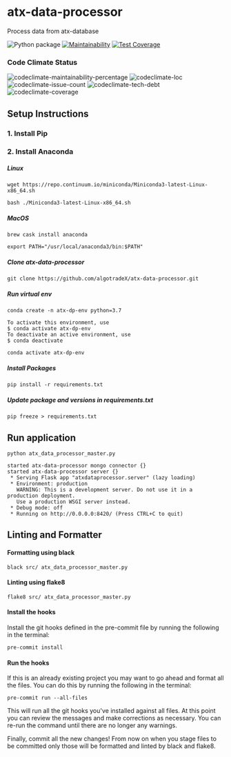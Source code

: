 # atx-data-processor
Process data from atx-database

![Python package](https://github.com/algotradeX/atx-data-processor/workflows/Python%20package/badge.svg?label=Build%20Status)
[![Maintainability](https://api.codeclimate.com/v1/badges/2978c107db3dc8131a2b/maintainability)](https://codeclimate.com/github/algotradeX/atx-data-processor/maintainability)
[![Test Coverage](https://api.codeclimate.com/v1/badges/2978c107db3dc8131a2b/test_coverage)](https://codeclimate.com/github/algotradeX/atx-data-processor/test_coverage)


### Code Climate Status
![codeclimate-maintainability-percentage](https://badgen.net/codeclimate/maintainability-percentage/algotradeX/atx-data-processor)
![codeclimate-loc](https://badgen.net/codeclimate/loc/algotradeX/atx-data-processor)
![codeclimate-issue-count](https://badgen.net/codeclimate/issues/algotradeX/atx-data-processor)
![codeclimate-tech-debt](https://badgen.net/codeclimate/tech-debt/algotradeX/atx-data-processor)
![codeclimate-coverage](https://badgen.net/codeclimate/coverage/algotradeX/atx-data-processor)


## Setup Instructions

### 1. Install Pip
### 2. Install Anaconda
##### Linux
`wget https://repo.continuum.io/miniconda/Miniconda3-latest-Linux-x86_64.sh`

`bash ./Miniconda3-latest-Linux-x86_64.sh`

##### MacOS
`brew cask install anaconda`

`export PATH="/usr/local/anaconda3/bin:$PATH"`

##### Clone atx-data-processor
`git clone https://github.com/algotradeX/atx-data-processor.git`

##### Run virtual env
`conda create -n atx-dp-env python=3.7`

```
To activate this environment, use
$ conda activate atx-dp-env
To deactivate an active environment, use
$ conda deactivate
```

`conda activate atx-dp-env`

##### Install Packages

`pip install -r requirements.txt`

##### Update package and versions in requirements.txt

`pip freeze > requirements.txt`




## Run application
`python atx_data_processor_master.py`

    started atx-data-processor mongo connector {}
    started atx-data-processor server {}
     * Serving Flask app "atxdataprocessor.server" (lazy loading)
     * Environment: production
       WARNING: This is a development server. Do not use it in a production deployment.
       Use a production WSGI server instead.
     * Debug mode: off
     * Running on http://0.0.0.0:8420/ (Press CTRL+C to quit)



## Linting and Formatter

#### Formatting using black

`black src/ atx_data_processor_master.py`

#### Linting using flake8

`flake8 src/ atx_data_processor_master.py`

#### Install the hooks

Install the git hooks defined in the pre-commit file by running the following in the terminal:

`pre-commit install`

#### Run the hooks

If this is an already existing project you may want to go ahead and format all the files. You can do this by running the following in the terminal:

`pre-commit run --all-files`

This will run all the git hooks you've installed against all files. At this point you can review the messages and make corrections as necessary. You can re-run the command until there are no longer any warnings.

Finally, commit all the new changes! From now on when you stage files to be committed only those will be formatted and linted by black and flake8. 



